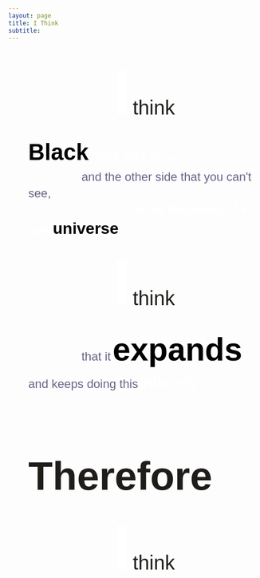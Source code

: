 ```yaml
---
layout: page
title: I Think
subtitle:
---
```


<blockquote style="margin:0 0 0 40px;border:none;padding:0px">
	<span>
		<p dir="ltr" style="line-height:1.38;margin-top:0pt;margin-bottom:0pt;text-align:center">
			<span style="font-size:96pt;font-family:Arial;color:#FFFFFF;background-color:transparent;font-weight:700;font-style:normal;font-variant:normal;text-decoration:none;vertical-align:baseline;white-space:pre;white-space:pre-wrap">I</span>
			<span style="font-size:30pt;font-family:Arial;color:#1F1D19;background-color:transparent;font-weight:400;font-style:normal;font-variant:normal;text-decoration:none;vertical-align:baseline;white-space:pre;white-space:pre-wrap">think</span>
		</p>
	</span>
	<span>
		<p dir="ltr" style="line-height:1.38;margin-top:0pt;margin-bottom:0pt">
			<span style="font-size:34pt;font-family:Arial;color:#000000;background-color:transparent;font-weight:700;font-style:normal;font-variant:normal;text-decoration:none;vertical-align:baseline;white-space:pre;white-space:pre-wrap">Black</span> 
			<span style="font-size:18pt;font-family:Arial;color:#FFFFFF;background-color:transparent;font-weight:400;font-style:normal;font-variant:normal;text-decoration:none;vertical-align:baseline;white-space:pre;white-space:pre-wrap">holes suck in</span>
			<span style="font-size:14pt;font-family:Arial;color:#FFFFFF;background-color:transparent;font-weight:100;font-style:normal;font-variant:normal;text-decoration:none;vertical-align:baseline;white-space:pre;white-space:pre-wrap">everything,</span>
		</p>
	</span>
	<span>
		<p dir="ltr" style="line-height:1.38;margin-top:0pt;margin-bottom:0pt">
			<span style="font-size:18pt;font-family:Arial;color:#000000;background-color:transparent;font-weight:400;font-style:normal;font-variant:normal;text-decoration:none;vertical-align:baseline;white-space:pre;white-space:pre-wrap"> &nbsp;&nbsp;&nbsp;&nbsp;&nbsp;&nbsp;&nbsp;&nbsp;&nbsp;&nbsp;&nbsp;&nbsp;&nbsp;&nbsp;&nbsp;</span><span style="font-size:18pt;font-family:Arial;color:#666686;background-color:transparent;font-weight:400;font-style:normal;font-variant:normal;text-decoration:none;vertical-align:baseline;white-space:pre;white-space:pre-wrap">and the other side that you can&#39;t see,</span>
		</p>
	</span>
	<span>
		<p dir="ltr" style="line-height:1.38;margin-top:0pt;margin-bottom:0pt">
			<span style="font-size:11pt;font-family:Arial;color:#000000;background-color:transparent;font-weight:400;font-style:normal;font-variant:normal;text-decoration:none;vertical-align:baseline;white-space:pre;white-space:pre-wrap">  &nbsp;&nbsp;&nbsp;&nbsp;&nbsp;&nbsp;&nbsp;&nbsp;&nbsp;&nbsp;&nbsp;&nbsp;&nbsp;&nbsp;&nbsp;&nbsp;&nbsp; &nbsp;&nbsp;&nbsp;&nbsp;&nbsp;&nbsp;&nbsp;&nbsp;&nbsp;&nbsp;&nbsp;&nbsp;&nbsp;&nbsp;&nbsp; &nbsp;&nbsp;&nbsp;&nbsp;&nbsp;&nbsp;&nbsp;&nbsp;&nbsp;&nbsp;&nbsp;&nbsp;&nbsp;&nbsp;&nbsp;</span>
			<span style="font-size:17.5pt;font-family:Arial;color:#FFFFFF;background-color:transparent;font-weight:700;font-style:normal;font-variant:normal;text-decoration:none;vertical-align:baseline;white-space:pre;white-space:pre-wrap">is the beginning of a new</span>
			<span style="font-size:24pt;font-family:Arial;color:#000000;background-color:transparent;font-weight:700;font-style:normal;font-variant:normal;text-decoration:none;vertical-align:baseline;white-space:pre;white-space:pre-wrap">universe</span>
		</p>
	</span>
	<span>
		<p dir="ltr" style="line-height:1.38;margin-top:0pt;margin-bottom:0pt;text-align:center">
			<span style="font-size:96pt;font-family:Arial;color:#FFFFFF;background-color:transparent;font-weight:700;font-style:normal;font-variant:normal;text-decoration:none;vertical-align:baseline;white-space:pre;white-space:pre-wrap">I</span>
			<span style="font-size:30pt;font-family:Arial;color:#1F1D19;background-color:transparent;font-weight:400;font-style:normal;font-variant:normal;text-decoration:none;vertical-align:baseline;white-space:pre;white-space:pre-wrap">think</span>
		</p>
	</span>
	<span>
		<p dir="ltr" style="line-height:1.38;margin-top:0pt;margin-bottom:0pt">
			<span style="font-size:18pt;font-family:Arial;color:#000000;background-color:transparent;font-weight:400;font-style:normal;font-variant:normal;text-decoration:none;vertical-align:baseline;white-space:pre;white-space:pre-wrap"> &nbsp;&nbsp;&nbsp;&nbsp;&nbsp;&nbsp;&nbsp;&nbsp;&nbsp;&nbsp;&nbsp;&nbsp;&nbsp;&nbsp;&nbsp;</span><span style="font-size:18pt;font-family:Arial;color:#666686;background-color:transparent;font-weight:400;font-style:normal;font-variant:normal;text-decoration:none;vertical-align:baseline;white-space:pre;white-space:pre-wrap">that it</span>
			<span style="font-size:48pt;font-family:Arial;color:#000000;background-color:transparent;font-weight:700;font-style:normal;font-variant:normal;text-decoration:none;vertical-align:baseline;white-space:pre;white-space:pre-wrap">expands</span>
			<span style="font-size:18pt;font-family:Arial;color:#666686;background-color:transparent;font-weight:400;font-style:normal;font-variant:normal;text-decoration:none;vertical-align:baseline;white-space:pre;white-space:pre-wrap">and keeps doing this</span>
			<span style="font-size:24pt;font-family:Arial;color:#FFFFFF;background-color:transparent;font-weight:400;font-style:normal;font-variant:normal;text-decoration:none;vertical-align:baseline;white-space:pre;white-space:pre-wrap">infinitely.</span>
		</p>
	</span>
		<p dir="ltr" style="line-height:1.38;margin-top:0pt;margin-bottom:0pt">
			<span style="font-size:60pt;font-family:Arial;color:#1F1D19;background-color:transparent;font-weight:800;font-style:normal;font-variant:normal;text-decoration:none;vertical-align:baseline;white-space:pre;white-space:pre-wrap"> &nbsp;&nbsp;&nbsp;&nbsp;&nbsp;&nbsp;&nbsp;&nbsp;&nbsp;&nbsp;&nbsp;&nbsp;&nbsp;&nbsp;&nbsp; Therefore</span>
		</p>
	<span>
		<p dir="ltr" style="line-height:1.38;margin-top:0pt;margin-bottom:0pt;text-align:center">
			<span style="font-size:96pt;font-family:Arial;color:#FFFFFF;background-color:transparent;font-weight:700;font-style:normal;font-variant:normal;text-decoration:none;vertical-align:baseline;white-space:pre;white-space:pre-wrap">I</span>
			<span style="font-size:30pt;font-family:Arial;color:#1F1D19;background-color:transparent;font-weight:400;font-style:normal;font-variant:normal;text-decoration:none;vertical-align:baseline;white-space:pre;white-space:pre-wrap">think</span>
		</p>
	</span>
</blockquote>
